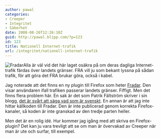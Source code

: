 ```yaml
---
author: pawal
categories:
- Creeper
- Integritet
- Säkerhet
date: 2008-08-26T12:26:10Z
guid: http://pawal.blipp.com/?p=123
id: 123
title: Nationell Internet-trafik
url: /integritet/nationell-internet-trafik
---
```


<img class="alignright" src="http://blipp.com/misc/fradar.jpg" alt="Fradar" />Alla är väl vid det här laget osäkra på om deras dagliga Internet-trafik färdas över landets gränser. FRA vill ju som bekant lyssna på sådan trafik, för att göra det FRA brukar göra, också i kabel.

Jag noterade att det finns en ny plugin till Firefox som heter <a href="http://www.fradar.net/">Fradar</a>. Den visar användaren ifall trafiken passerar landets gränser. Fiffigt. Men det finns flera problem här. En sak är det som Patrik Fältström skriver i sin blogg, <a href="http://stupid.domain.name/node/688">det är svårt att säga vad som är svenskt</a>. En annan är att jag inte hittar källkoden till Fradar. Den är inte publicerad genom korrekta Firefox-kanaler, så koden är inte granskad av den tredje parten heller.

Men det är en rolig idé. Hur kommer jag igång med att skriva en Firefox-plugin? Det kan ju vara trevligt att se om man är övervakad av Creeper när man är ute och surfar, till exempel.